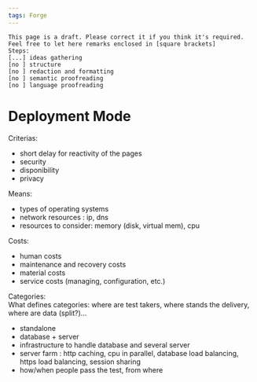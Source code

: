 ```yaml
---
tags: Forge
---
```


    This page is a draft. Please correct it if you think it's required. Feel free to let here remarks enclosed in [square brackets]
    Steps:
    [...] ideas gathering
    [no ] structure
    [no ] redaction and formatting
    [no ] semantic proofreading
    [no ] language proofreading

Deployment Mode
===============

Criterias:

-   short delay for reactivity of the pages
-   security
-   disponibility
-   privacy

Means:

-   types of operating systems
-   network resources : ip, dns
-   resources to consider: memory (disk, virtual mem), cpu

Costs:

-   human costs
-   maintenance and recovery costs
-   material costs
-   service costs (managing, configuration, etc.)

Categories:\
What defines categories: where are test takers, where stands the delivery, where are data (split?)…

-   standalone
-   database + server
-   infrastructure to handle database and several server
-   server farm : http caching, cpu in parallel, database load balancing, https load balancing, session sharing
-   how/when people pass the test, from where


